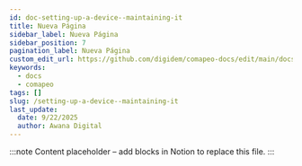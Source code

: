 ```yaml
---
id: doc-setting-up-a-device--maintaining-it
title: Nueva Página
sidebar_label: Nueva Página
sidebar_position: 7
pagination_label: Nueva Página
custom_edit_url: https://github.com/digidem/comapeo-docs/edit/main/docs/getting-started-essentials/setting-up-a-device--maintaining-it.md
keywords:
  - docs
  - comapeo
tags: []
slug: /setting-up-a-device--maintaining-it
last_update:
  date: 9/22/2025
  author: Awana Digital
---
```


<!-- Placeholder content generated automatically because the Notion page is missing a Website Block. -->

:::note
Content placeholder – add blocks in Notion to replace this file.
:::
